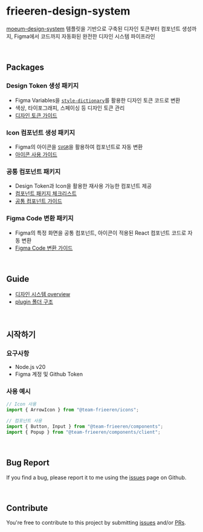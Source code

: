 # frieeren-design-system

[moeum-design-system](https://github.com/team-moeum/moeum-design-system) 템플릿을 기반으로 구축된 디자인 토큰부터 컴포넌트 생성까지, Figma에서 코드까지 자동화된 완전한 디자인 시스템 파이프라인

<br />

## Packages

### Design Token 생성 패키지

- Figma Variables을 [`style-dictionary`](https://amzn.github.io/style-dictionary/#/quick_start?id=node)를 활용한 디자인 토큰 코드로 변환
- 색상, 타이포그래피, 스페이싱 등 디자인 토큰 관리
- [디자인 토큰 가이드](./packages/figma-token/README.md)

### Icon 컴포넌트 생성 패키지

- Figma의 아이콘을 [`SVGR`](https://react-svgr.com/)을 활용하여 컴포넌트로 자동 변환
- [아이콘 사용 가이드](./packages/frieeren-icons/README.md)

### 공통 컴포넌트 패키지

- Design Token과 Icon을 활용한 재사용 가능한 컴포넌트 제공
- [컴포넌트 패키지 체크리스트](https://github.com/Frieeren/design-system/wiki/%EC%BB%B4%ED%8F%AC%EB%84%8C%ED%8A%B8-%ED%8C%A8%ED%82%A4%EC%A7%80-%EC%B2%B4%ED%81%AC%EB%A6%AC%EC%8A%A4%ED%8A%B8)
- [공통 컴포넌트 가이드](https://Frieeren.github.io/design-system/)

### Figma Code 변환 패키지

- Figma의 특정 화면을 공통 컴포넌트, 아이콘이 적용된 React 컴포넌트 코드로 자동 변환
- [Figma Code 변환 가이드](./packages/figma-componentgen-plugin/README.md)

<br />

## Guide
- [디자인 시스템 overview](https://github.com/Frieeren/design-system/wiki/%EB%94%94%EC%9E%90%EC%9D%B8-%EC%8B%9C%EC%8A%A4%ED%85%9C-%EA%B5%AC%EC%83%81)
- [plugin 폴더 구조](https://github.com/Frieeren/design-system/wiki/plugin-%ED%8F%B4%EB%8D%94-%EA%B5%AC%EC%A1%B0)

<br />

## 시작하기

### 요구사항

- Node.js v20
- Figma 계정 및 Github Token

### 사용 예시

```ts
// Icon 사용
import { ArrowIcon } from "@team-frieeren/icons";

// 컴포넌트 사용
import { Button, Input } from "@team-frieeren/components";
import { Popup } from "@team-frieeren/components/client";
```

<br />

## Bug Report

If you find a bug, please report it to me using the [issues](https://github.com/Frieeren/design-system/issues) page on Github.

<br />

## Contribute

You're free to contribute to this project by submitting [issues](https://github.com/Frieeren/design-system/issues) and/or [PRs](https://github.com/Frieeren/design-system/pulls).
